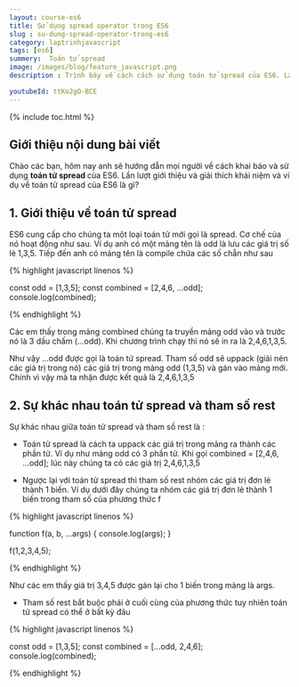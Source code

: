 ```yaml
---
layout: course-es6
title: Sử dụng spread operator trong ES6 
slug : su-dung-spread-operator-trong-es6
category: laptrinhjavascript
tags: [es6]
summery:  Toán tử spread
image: /images/blog/feature_javascript.png
description : Trình bày về cách cách sử dụng toán tử spread của ES6. Lần lượt giới thiệu và giải thích khái niệm toán tử spread trong của ES6 là gì? 

youtubeId: ttKo2gO-BCE
---
```


{% include toc.html %}

## **Giới thiệu nội dung bài viết**

Chào các bạn, hôm nay anh sẽ hướng dẫn mọi người về  cách khai báo và sử dụng <b>toán tử spread </b> của ES6. Lần lượt giới thiệu và giải thích khái niệm và ví dụ về toán tử spread của ES6 là gì? 

## **1. Giới thiệu về toán tử spread**

ES6 cung cấp cho chúng ta một loại toán tử mới gọi là spread. Cơ chế của nó hoạt động như sau. Ví dụ anh có một mảng tên là odd là lưu các giá trị số lẻ 1,3,5. Tiếp đến anh có mảng tên là compile chứa các số chẵn như sau

{% highlight javascript  linenos %}

const odd = [1,3,5];
const combined = [2,4,6, ...odd];
console.log(combined);

{% endhighlight %}

Các em thấy trong mảng combined chúng ta truyền mảng odd vào và trước nó là 3 dấu chấm (...odd). Khi chương trình chạy thì nó sẽ in ra là 2,4,6,1,3,5. 

Như vậy ...odd được gọi là toán tử spread. Tham số odd sẽ uppack (giải nén các giá trị trong nó) các giá trị trong mảng odd (1,3,5) và gán vào mảng mới. Chính vì vậy mà ta nhận được kết quả là 2,4,6,1,3,5 

## **2. Sự khác nhau toán tử spread và tham số rest**

Sự khác nhau giữa toán tử spread và tham số rest là :

- Toán tử spread là cách ta uppack các giá trị trong mảng ra thành các phần tử. Ví dụ như mảng odd có 3 phần tử. Khi gọi combined = [2,4,6, ...odd]; lúc này chúng ta có các giá trị 2,4,6,1,3,5

- Ngược lại với toán tử spread thì tham số rest nhóm các giá trị đơn lẻ thành 1 biến. Ví dụ dưới đây chúng ta nhóm các giá trị đơn lẻ thành 1 biến trong tham số của phương thức f

{% highlight javascript  linenos %}

function f(a, b, ...args) {
  console.log(args);
}

f(1,2,3,4,5);

{% endhighlight %}


Như các em thấy giá trị  3,4,5 được gán lại cho 1 biến trong mảng là args.

- Tham số rest bắt buộc phải ở cuối cùng của phương thức tuy nhiên toán tử spread có thể ở bất kỳ đâu

{% highlight javascript  linenos %}

const odd = [1,3,5];
const combined = [...odd, 2,4,6];
console.log(combined);

{% endhighlight %}




















